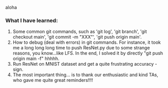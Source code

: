 aloha
### What I have learned:
1. Some common git commands, such as 'git log', 'git branch', 'git checkout main', 'git commit -m "XXX"', 'git push origin main'.
2. How to debug (deal with errors) in git commands. For instance, it took me a long long long time to push ResNet.py due to some strange reasons, you know...like LFS. In the end, I solved it by directly "git push origin main -f" hhhhh.
3. Run ResNet on MNIST dataset and get a quite frustrating accuracy -sign.  
4. The most important thing... is to thank our enthusiastic and kind TAs, who gave me quite great reminders!!!! 